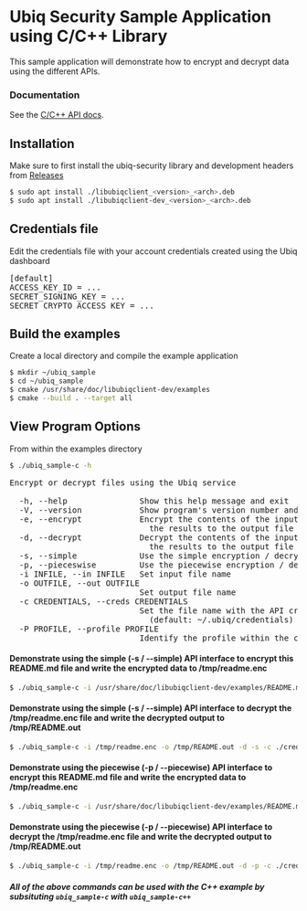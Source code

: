 # Ubiq Security Sample Application using C/C++ Library

This sample application will demonstrate how to encrypt and decrypt data using the different APIs.

### Documentation

See the [C/C++ API docs](https://dev.ubiqsecurity.com/docs/api).

## Installation

Make sure to first install the ubiq-security library and development headers from [Releases](https://gitlab.com/ubiqsecurity/ubiq-c-cpp/-/releases)

```sh
$ sudo apt install ./libubiqclient_<version>_<arch>.deb
$ sudo apt install ./libubiqclient-dev_<version>_<arch>.deb
```

## Credentials file

Edit the credentials file with your account credentials created using the Ubiq dashboard

<pre>
[default]
ACCESS_KEY_ID = ...  
SECRET_SIGNING_KEY = ...  
SECRET_CRYPTO_ACCESS_KEY = ...  
</pre>

## Build the examples

Create a local directory and compile the example application

```sh
$ mkdir ~/ubiq_sample
$ cd ~/ubiq_sample
$ cmake /usr/share/doc/libubiqclient-dev/examples
$ cmake --build . --target all
```

## View Program Options

From within the examples directory

```sh
$ ./ubiq_sample-c -h
```
<pre>
Encrypt or decrypt files using the Ubiq service

  -h, --help               Show this help message and exit
  -V, --version            Show program's version number and exit
  -e, --encrypt            Encrypt the contents of the input file and write
                             the results to the output file
  -d, --decrypt            Decrypt the contents of the input file and write
                             the results to the output file
  -s, --simple             Use the simple encryption / decryption interfaces
  -p, --pieceswise         Use the piecewise encryption / decryption interfaces
  -i INFILE, --in INFILE   Set input file name
  -o OUTFILE, --out OUTFILE
                           Set output file name
  -c CREDENTIALS, --creds CREDENTIALS
                           Set the file name with the API credentials
                             (default: ~/.ubiq/credentials)
  -P PROFILE, --profile PROFILE
                           Identify the profile within the credentials file
</pre>

#### Demonstrate using the simple (-s / --simple) API interface to encrypt this README.md file and write the encrypted data to /tmp/readme.enc

```sh
$ ./ubiq_sample-c -i /usr/share/doc/libubiqclient-dev/examples/README.md -o /tmp/readme.enc -e -s -c ./credentials 
```

#### Demonstrate using the simple (-s / --simple) API interface to decrypt the /tmp/readme.enc file and write the decrypted output to /tmp/README.out

```sh
$ ./ubiq_sample-c -i /tmp/readme.enc -o /tmp/README.out -d -s -c ./credentials
```

#### Demonstrate using the piecewise (-p / --piecewise) API interface to encrypt this README.md file and write the encrypted data to /tmp/readme.enc

```sh
$ ./ubiq_sample-c -i /usr/share/doc/libubiqclient-dev/examples/README.md -o /tmp/readme.enc -e -p -c ./credentials
```

#### Demonstrate using the piecewise (-p / --piecewise) API interface to decrypt the /tmp/readme.enc file and write the decrypted output to /tmp/README.out

```sh
$ ./ubiq_sample-c -i /tmp/readme.enc -o /tmp/README.out -d -p -c ./credentials
```

##### _All of the above commands can be used with the C++ example by subsituting `ubiq_sample-c` with `ubiq_sample-c++`_
